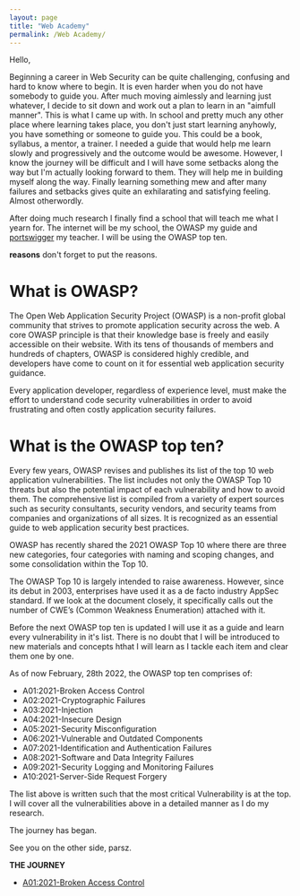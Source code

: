 ```yaml
---
layout: page
title: "Web Academy"
permalink: /Web Academy/
---
```


Hello,

Beginning a career in Web Security can be quite challenging, confusing and hard to know where to begin. It is even harder when you do not have somebody to guide you. After much moving aimlessly and learning just whatever, I decide to sit down and work out a plan to learn in an "aimfull manner". This is what I came up with. In school and pretty much any other place where learning takes place, you don't just start learning anyhowly, you have something or someone to guide you. This could be a book, syllabus, a mentor, a trainer. I needed a guide that would help me learn slowly and progressively and the outcome would be awesome. However, I know the journey will be difficult and I will have some setbacks along the way but I'm actually looking forward to them. They will help me in building myself along the way. Finally learning something mew and after many failures and setbacks gives quite an exhilarating and satisfying feeling. Almost otherwordly.

After doing much research I finally find a school that will teach me what I yearn for. The internet will be my school, the OWASP my guide and [portswigger](https://portswigger.net/) my teacher. I will be using the OWASP top ten.

**reasons** don't forget to put the reasons.

# What is OWASP?

The Open Web Application Security Project (OWASP) is a non-profit global community that strives to promote application security across the web. A core OWASP principle is that their knowledge base is freely and easily accessible on their website. With its tens of thousands of members and hundreds of chapters, OWASP is considered highly credible, and developers have come to count on it for essential web application security guidance.

Every application developer, regardless of experience level, must make the effort to understand code security vulnerabilities in order to avoid frustrating and often costly application security failures.

# What is the OWASP top ten?

Every few years, OWASP revises and publishes its list of the top 10 web application vulnerabilities. The list includes not only the OWASP Top 10 threats but also the potential impact of each vulnerability and how to avoid them. The comprehensive list is compiled from a variety of expert sources such as security consultants, security vendors, and security teams from companies and organizations of all sizes. It is recognized as an essential guide to web application security best practices.

OWASP has recently shared the 2021 OWASP Top 10 where there are three new categories, four categories with naming and scoping changes, and some consolidation within the Top 10.

The OWASP Top 10 is largely intended to raise awareness. However, since its debut in 2003, enterprises have used it as a de facto industry AppSec standard. If we look at the document closely, it specifically calls out the number of CWE’s (Common Weakness Enumeration) attached with it.


Before the next OWASP top ten is updated I will use it as a guide and learn every vulnerability in it's list. There is no doubt that I will be introduced to new materials and concepts hthat I will learn as I tackle each item and clear them one by one.

As of now February, 28th 2022, the OWASP top ten comprises of:

* A01:2021-Broken Access Control
* A02:2021-Cryptographic Failures
* A03:2021-Injection
* A04:2021-Insecure Design
* A05:2021-Security Misconfiguration
* A06:2021-Vulnerable and Outdated Components
* A07:2021-Identification and Authentication Failures
* A08:2021-Software and Data Integrity Failures
* A09:2021-Security Logging and Monitoring Failures
* A10:2021-Server-Side Request Forgery

The list above is written such that the most critical Vulnerability is at the top.
I will cover all the vulnerabilities above in a detailed manner as I do my research.

The journey has began.

See you on the other side,
parsz.

**THE JOURNEY**
* [A01:2021-Broken Access Control](http://p4rsz.me/2022/02/28/A01-2021-Broken-Access-Control.html)
